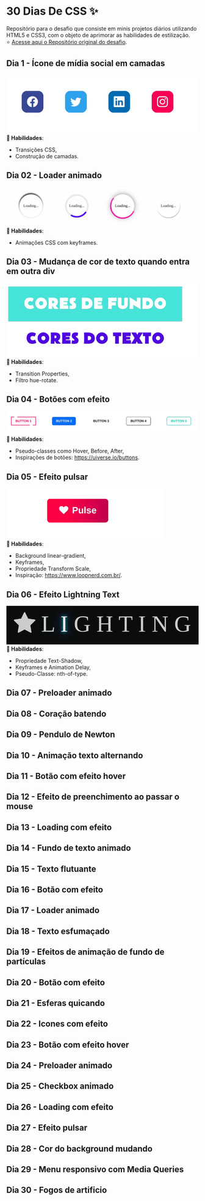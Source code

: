 # 30 Dias De CSS :sparkles:
Repositório para o desafio que consiste em minis projetos diários utilizando HTML5 e CSS3, com o objeto de aprimorar as habilidades de estilização. <br> :star: [Acesse aqui o Repositório original do desafio](https://github.com/MilenaCarecho/30diasDeCSS).

## Dia 1 - Ícone de mídia social em camadas
<img src="./Desafios/Dia%2001/day1.gif"><br>
__:wrench: Habilidades__:
- Transições CSS,
- Construção de camadas.

## Dia 02 - Loader animado
<img src="./Desafios/Dia%2002/day2.gif"><br>
__:wrench: Habilidades__:
- Animações CSS com keyframes.

## Dia 03 - Mudança de cor de texto quando entra em outra div
<img src="./Desafios/Dia%2003/day3.gif"><br>
__:wrench: Habilidades__:
- Transition Properties,
- Filtro hue-rotate.

## Dia 04 - Botões com efeito
<img src="./Desafios/Dia%2004/day4.gif"><br>
__:wrench: Habilidades__:
- Pseudo-classes como Hover, Before, After,
- Inspirações de botões: https://uiverse.io/buttons.

## Dia 05 - Efeito pulsar
<img src="./Desafios/Dia%2005/day5.gif"><br>
__:wrench: Habilidades__:
- Background linear-gradient,
- Keyframes,
- Propriedade Transform Scale,
- Inspiração: https://www.loopnerd.com.br/.

## Dia 06 - Efeito Lightning Text
<img src="./Desafios/Dia%2006/day6.gif"><br>
__:wrench: Habilidades__:
- Propriedade Text-Shadow,
- Keyframes e Animation Delay,
- Pseudo-Classe: nth-of-type.

## Dia 07 - Preloader animado
## Dia 08 - Coração batendo
## Dia 09 - Pendulo de Newton
## Dia 10 - Animação texto alternando
## Dia 11 - Botão com efeito hover
## Dia 12 - Efeito de preenchimento ao passar o mouse
## Dia 13 - Loading com efeito
## Dia 14 - Fundo de texto animado
## Dia 15 - Texto flutuante
## Dia 16 - Botão com efeito
## Dia 17 - Loader animado
## Dia 18 - Texto esfumaçado
## Dia 19 - Efeitos de animação de fundo de partículas
## Dia 20 - Botão com efeito
## Dia 21 - Esferas quicando
## Dia 22 - Icones com efeito
## Dia 23 - Botão com efeito hover
## Dia 24 - Preloader animado
## Dia 25 - Checkbox animado
## Dia 26 - Loading com efeito
## Dia 27 - Efeito pulsar
## Dia 28 - Cor do background mudando
## Dia 29 - Menu responsivo com Media Queries
## Dia 30 - Fogos de artificio


